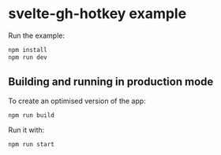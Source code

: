 # svelte-gh-hotkey example

Run the example:

```bash
npm install
npm run dev
```

## Building and running in production mode

To create an optimised version of the app:

```bash
npm run build
```

Run it with:

```bash
npm run start
```
